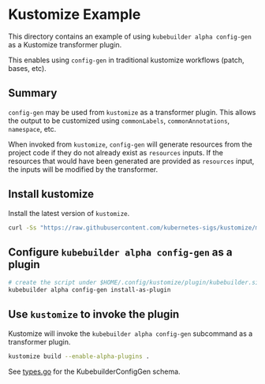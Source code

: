 # Kustomize Example

This directory contains an example of using `kubebuilder alpha config-gen` as a Kustomize transformer
plugin.

This enables using `config-gen` in traditional kustomize workflows (patch, bases, etc).

## Summary

`config-gen` may be used from `kustomize` as a transformer plugin.  This allows the output
to be customized using `commonLabels`, `commonAnnotations`, `namespace`, etc.

When invoked from `kustomize`, `config-gen` will generate resources from the project code
if they do not already exist as `resources` inputs.  If the resources that would have been
generated are provided as `resources` input, the inputs will be modified by the transformer.

## Install kustomize

Install the latest version of `kustomize`.

```sh
curl -Ss "https://raw.githubusercontent.com/kubernetes-sigs/kustomize/master/hack/install_kustomize.sh"  | bash
```

## Configure `kubebuilder alpha config-gen` as a plugin

```sh
# create the script under $HOME/.config/kustomize/plugin/kubebuilder.sigs.k8s.io/kubebuilderconfiggen
kubebuilder alpha config-gen install-as-plugin
```

## Use `kustomize` to invoke the plugin

Kustomize will invoke the `kubebuilder alpha config-gen` subcommand as a transformer plugin.

```sh
kustomize build --enable-alpha-plugins .
```

See [types.go](../../types.go) for the KubebuilderConfigGen schema.
